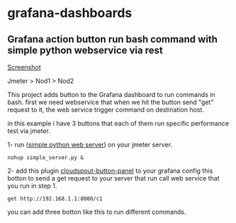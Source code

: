 # grafana-dashboards




## Grafana action button run bash command with simple python webservice via rest

[Screenshot](https://github.com/mehrdad2000/grafana-dashboards/assets/26499665/924261db-123d-4751-ba52-334818fa05f9)

Jmeter > Nod1 > Nod2

This project adds button to the Grafana dashboard to run commands in bash.
first we need webservice that when we hit the button send "get" request to it, the web service trigger command on destination host.

in this example i have 3 buttons that each of them run specific performance test via jmeter.

1- run ([simple python web server](https://github.com/mehrdad2000/grafana-dashboards/blob/52111b8b725b6a4694a89e7c1bd0060a046d7406/PerformanceTestJmeter/simple_server.py)) on your jmeter server.
```
nohup simple_server.py &
```
2- add this plugin [cloudspout-button-panel](https://grafana.com/grafana/plugins/cloudspout-button-panel) to your grafana 
config this botton to send a get request to your server that run call web service that you run in step 1.
```
get http://192.168.1.1:8000/c1
```
you can add three botton like this to run different commands.


